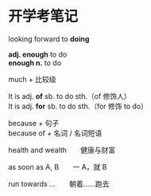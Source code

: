 # 开学考笔记

looking forward to **doing**

**adj. enough** to do  
**enough n.** to do

much + 比较级

It is adj. **of** sb. to do sth.（of 修饰人）  
It is adj. **for** sb. to do sth.（for 修饰 to do）

because + 句子  
because of + 名词 / 名词短语

health and wealth&emsp;&emsp;健康与财富

as soon as A, B&emsp;&emsp;一 A，就 B

run towards …&emsp;&emsp;朝着……跑去
